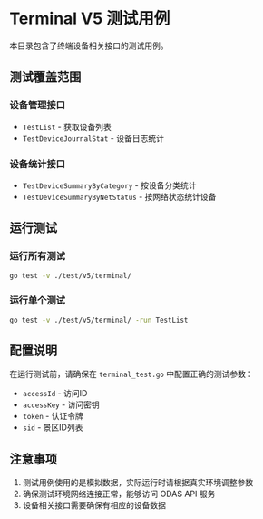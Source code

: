 # Terminal V5 测试用例

本目录包含了终端设备相关接口的测试用例。

## 测试覆盖范围

### 设备管理接口
- `TestList` - 获取设备列表
- `TestDeviceJournalStat` - 设备日志统计

### 设备统计接口
- `TestDeviceSummaryByCategory` - 按设备分类统计
- `TestDeviceSummaryByNetStatus` - 按网络状态统计设备

## 运行测试

### 运行所有测试
```bash
go test -v ./test/v5/terminal/
```

### 运行单个测试
```bash
go test -v ./test/v5/terminal/ -run TestList
```

## 配置说明

在运行测试前，请确保在 `terminal_test.go` 中配置正确的测试参数：

- `accessId` - 访问ID
- `accessKey` - 访问密钥
- `token` - 认证令牌
- `sid` - 景区ID列表

## 注意事项

1. 测试用例使用的是模拟数据，实际运行时请根据真实环境调整参数
2. 确保测试环境网络连接正常，能够访问 ODAS API 服务
3. 设备相关接口需要确保有相应的设备数据